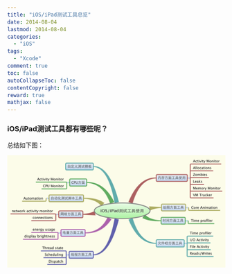```yaml
---
title: "iOS/iPad测试工具总览"
date: 2014-08-04
lastmod: 2014-08-04
categories:
  - "iOS"
tags:
  - "Xcode"
comment: true
toc: false
autoCollapseToc: false
contentCopyright: false
reward: true
mathjax: false
---
```


### iOS/iPad测试工具都有哪些呢？<!--more-->

总结如下图：

![image](/images/post/2014-08-04-ios-ipad-ce-shi-gong-ju-zong-lan/iOS-iPad-ce-shi-gong-ju-shi-yong.png)